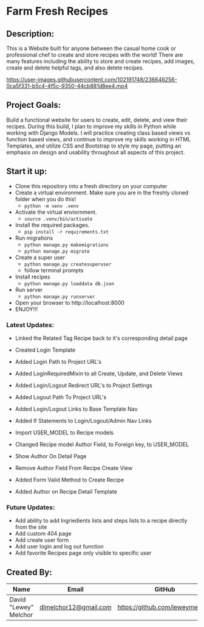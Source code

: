 # Farm Fresh Recipes

## Description:
This is a Website built for anyone between the casual home cook or professional chef to create and store recipes with the world! There are many features including the ability to store and create recipes, add images, create and delete helpful tags, and also delete recipes.

https://user-images.githubusercontent.com/102191748/236646256-0ca5f331-b5c4-4f5c-9350-44cb881d8ee4.mp4

## Project Goals:
Build a functional website for users to create, edit, delete, and view their recipes. During this build, I plan to improve my skills in Python while working with Django Models. I will practice creating class based views vs function based views, and continue to improve my skills working in HTML Templates, and utilize CSS and Bootstrap to style my page, putting an emphasis on design and usability throughout all aspects of this project.

## Start it up:
- Clone this repository into a fresh directory on your computer
- Create a virtual environment. Make sure you are in the freshly cloned folder when you do this!
    - `python -m venv .venv`
- Activate the virtual enviornment.
    - `source .venv/bin/activate`
- Install the required packages.
    - `pip install -r requirements.txt`
- Run migrations
    - `python manage.py makemigrations`
    - `python manage.py migrate`
- Create a super user
    - `python manage.py createsuperuser`
    - follow terminal prompts
- Install recipes
    - `python manage.py loaddata db.json`
- Run server
    - `python manage.py runserver`
- Open your browser to http://localhost:8000
- ENJOY!!!



### Latest Updates:
- Linked the Related Tag Recipe back to it's corresponding detail page

- Created Login Template
- Added Login Path to Project URL's
- Added LoginRequiredMixin to all Create, Update, and Delete Views
- Added Login/Logout Redirect URL's to Project Settings
- Added Logout Path To Project URL's
- Added Login/Logout Links to Base Template Nav
- Added If Statements to Login/Logout/Admin Nav Links

- Import USER_MODEL to Recipe models
- Changed Recipe model Author Field, to Foreign key, to USER_MODEL
- Show Author On Detail Page
- Remove Author Field From Recipe Create View
- Added Form Valid Method to Create Recipe
- Added Author on Recipe Detail Template

### Future Updates:
- Add ability to add Ingriedients lists and steps lists to a recipe directly from the site
- Add custom 404 page
- Add  create user form
- Add user login and log out function
- Add favorite Recipes page only visible to specific user

## Created By:

|Name|Email|GitHub|
|----|-----|-------|
|David "Lewey" Melchor|dlmelchor12@gmail.com|https://github.com/leweymelchor|
